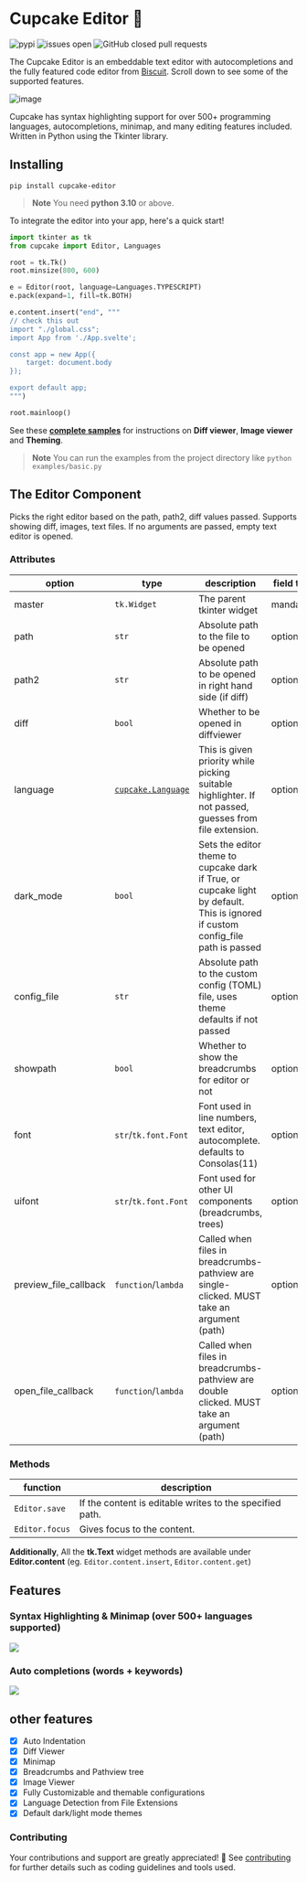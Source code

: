 # Cupcake Editor 🧁
![pypi](https://img.shields.io/pypi/v/cupcake-editor) ![issues open](https://img.shields.io/github/issues/billyeatcookies/cupcake) ![GitHub closed pull requests](https://img.shields.io/github/issues-pr-closed/billyeatcookies/cupcake)

The Cupcake Editor is an embeddable text editor with autocompletions and the fully featured code editor from [Biscuit](https://github.com/billyeatcookies/Biscuit). Scroll down to see some of the supported features.

![image](https://github.com/billyeatcookies/cupcake/assets/70792552/a489a4a1-da96-4ab5-a498-47e6dd6cb36c)

Cupcake has syntax highlighting support for over 500+ programming languages, autocompletions, minimap, and many editing features included. Written in Python using the Tkinter library.

## Installing 
```
pip install cupcake-editor
```

> **Note**
> You need **python 3.10** or above. 

To integrate the editor into your app, here's a quick start!
```py
import tkinter as tk
from cupcake import Editor, Languages

root = tk.Tk()
root.minsize(800, 600)

e = Editor(root, language=Languages.TYPESCRIPT)
e.pack(expand=1, fill=tk.BOTH)

e.content.insert("end", """
// check this out
import "./global.css";
import App from './App.svelte';

const app = new App({
	target: document.body
});

export default app;
""")

root.mainloop()

```
See these [**complete samples**](./examples/) for instructions on **Diff viewer**, **Image viewer** and **Theming**. 
> **Note**
> You can run the examples from the project directory like `python examples/basic.py`

## The Editor Component
Picks the right editor based on the path, path2, diff values passed. Supports showing diff, images, text files. If no arguments are passed, empty text editor is opened. 

### Attributes
|option|type|description|field type|
|---|---|---|---|
|master|`tk.Widget`|The parent tkinter widget|mandatory|
|path|`str`|Absolute path to the file to be opened|optional|
|path2|`str`|Absolute path to be opened in right hand side (if diff)|optional|
|diff|`bool`|Whether to be opened in diffviewer|optional|
|language|[`cupcake.Language`](https://github.com/billyeatcookies/cupcake/blob/main/cupcake/languages.py)|This is given priority while picking suitable highlighter. If not passed, guesses from file extension.|optional|
|dark_mode|`bool`| Sets the editor theme to cupcake dark if True, or cupcake light by default. This is ignored if custom config_file path is passed|optional|
|config_file|`str`|Absolute path to the custom config (TOML) file, uses theme defaults if not passed|optional|
|showpath|`bool`|Whether to show the breadcrumbs for editor or not|optional|
|font|`str`/`tk.font.Font`|Font used in line numbers, text editor, autocomplete. defaults to Consolas(11)|optional|
|uifont|`str`/`tk.font.Font`|Font used for other UI components (breadcrumbs, trees)|optional|
|preview_file_callback|`function`/`lambda`|Called when files in breadcrumbs-pathview are single-clicked. MUST take an argument (path)|optional|
|open_file_callback |`function`/`lambda`|Called when files in breadcrumbs-pathview are double clicked. MUST take an argument (path)|optional|

### Methods
|function|description|
|---|---|
|`Editor.save`|If the content is editable writes to the specified path.|
|`Editor.focus`|Gives focus to the content.|

**Additionally**, All the **tk.Text** widget methods are available under **Editor.content** (eg. `Editor.content.insert`, `Editor.content.get`)

## Features
### Syntax Highlighting & Minimap (over 500+ languages supported)
<img src=https://user-images.githubusercontent.com/70792552/162617464-65169951-fc20-44f3-9f24-a7d80cb6eb10.gif />

### Auto completions (words + keywords)
<img src=https://user-images.githubusercontent.com/70792552/162617435-a9145e3e-e380-4afd-8e78-cbeedeb1bd24.gif />

## other features
- [x] Auto Indentation
- [x] Diff Viewer
- [x] Minimap
- [x] Breadcrumbs and Pathview tree
- [x] Image Viewer
- [x] Fully Customizable and themable configurations
- [x] Language Detection from File Extensions
- [x] Default dark/light mode themes

### Contributing
Your contributions and support are greatly appreciated! 🧡 See [contributing](./CONTRIBUTING.md) for further details such as coding guidelines and tools used.
